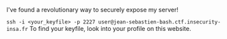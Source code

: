I've found a revolutionary way to securely expose my server!

`ssh -i <your_keyfile> -p 2227 user@jean-sebastien-bash.ctf.insecurity-insa.fr`
To find your keyfile, look into your profile on this website.